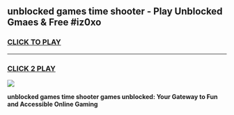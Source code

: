 
## unblocked games time shooter - Play Unblocked Gmaes & Free #iz0xo
<h3>
<a href="https://news.freeplayer.one?title=unblocked_games_time_shooter&ref=24F">CLICK TO PLAY</a></h3>
<hr>

<h3>
<a href="https://news.freeplayer.one?title=unblocked_games_time_shooter&ref=24F">CLICK 2 PLAY</a>
  
</h3>

<a href="https://news.freeplayer.one?title=unblocked_games_time_shooter&ref=24F/"><img src="https://clearcache.store/games.png"></a>


**unblocked games time shooter games unblocked: Your Gateway to Fun and Accessible Online Gaming**
